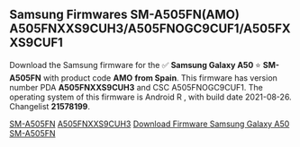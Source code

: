 <h2>Samsung Firmwares SM-A505FN(AMO) A505FNXXS9CUH3/A505FNOGC9CUF1/A505FXXS9CUF1</h2>
Download the Samsung firmware for the ✅ <strong>Samsung Galaxy A50 </strong> ⭐ <strong>SM-A505FN</strong> with product code <strong>AMO</strong> <strong> from Spain</strong>. This firmware has version number PDA <strong>A505FNXXS9CUH3</strong> and CSC A505FNOGC9CUF1. The operating system of this firmware is Android R , with build date 2021-08-26. Changelist <strong>21578199</strong>.


[SM-A505FN](https://samfirm.shop/samsung/model/SM-A505FN)
[A505FNXXS9CUH3](https://samfirm.shop/samsung/pda/A505FNXXS9CUH3)
[Download Firmware Samsung Galaxy A50 SM-A505FN](https://samfirm.shop/samsung/firmware/451306)
